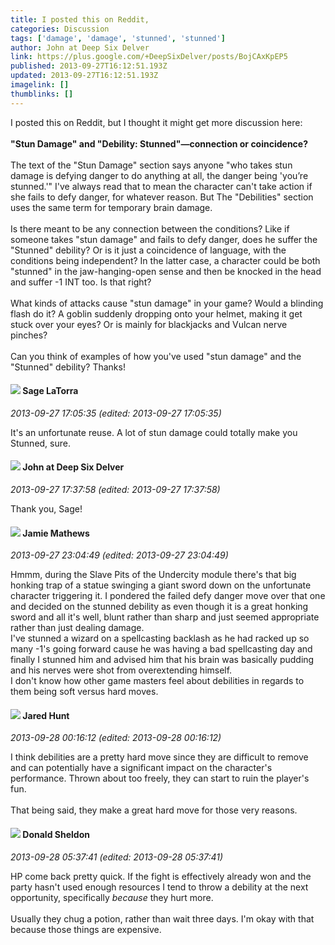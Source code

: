 ```yaml
---
title: I posted this on Reddit,
categories: Discussion
tags: ['damage', 'damage', 'stunned', 'stunned']
author: John at Deep Six Delver
link: https://plus.google.com/+DeepSixDelver/posts/BojCAxKpEP5
published: 2013-09-27T16:12:51.193Z
updated: 2013-09-27T16:12:51.193Z
imagelink: []
thumblinks: []
---
```


I posted this on Reddit, but I thought it might get more discussion here:<br /><br /><b>&quot;Stun Damage&quot; and &quot;Debility: Stunned&quot;—connection or coincidence?</b><br /><br />The text of the &quot;Stun Damage&quot; section says anyone &quot;who takes stun damage is defying danger to do anything at all, the danger being &#39;you’re stunned.&#39;&quot; I&#39;ve always read that to mean the character can&#39;t take action if she fails to defy danger, for whatever reason. But The &quot;Debilities&quot; section uses the same term for temporary brain damage.<br /><br />Is there meant to be any connection between the conditions? Like if someone takes &quot;stun damage&quot; and fails to defy danger, does he suffer the &quot;Stunned&quot; debility? Or is it just a coincidence of language, with the conditions being independent? In the latter case, a character could be both &quot;stunned&quot; in the jaw-hanging-open sense and then be knocked in the head and suffer -1 INT too. Is that right?<br /><br />What kinds of attacks cause &quot;stun damage&quot; in your game? Would a blinding flash do it? A goblin suddenly dropping onto your helmet, making it get stuck over your eyes? Or is mainly for blackjacks and Vulcan nerve pinches?<br /><br />Can you think of examples of how you&#39;ve used &quot;stun damage&quot; and the &quot;Stunned&quot; debility? Thanks!
<div id='comment z13qixopgyuhtbne022tgbjhbom3v12sk'>
  <h4><img src='{{site.baseurl}}//images/avatars/117415966179711277938_photo.jpg'> Sage LaTorra</h4>
      <p><cite>2013-09-27 17:05:35 (edited: 2013-09-27 17:05:35)</cite></p>
        <p>It&#39;s an unfortunate reuse. A lot of stun damage could totally make you Stunned, sure.</p>
</div>
        

<div id='comment z13qixopgyuhtbne022tgbjhbom3v12sk'>
  <h4><img src='{{site.baseurl}}//images/avatars/104675236432730777219_photo.jpg'> John at Deep Six Delver</h4>
      <p><cite>2013-09-27 17:37:58 (edited: 2013-09-27 17:37:58)</cite></p>
        <p>Thank you, Sage!</p>
</div>
        

<div id='comment z13qixopgyuhtbne022tgbjhbom3v12sk'>
  <h4><img src='{{site.baseurl}}//images/avatars/116266141003849782753_photo.jpg'> Jamie Mathews</h4>
      <p><cite>2013-09-27 23:04:49 (edited: 2013-09-27 23:04:49)</cite></p>
        <p>Hmmm, during the Slave Pits of the Undercity module there&#39;s that big honking trap of a statue swinging a giant sword down on the unfortunate character triggering it. I pondered the failed defy danger move over that one and decided on the stunned debility as even though it is a great honking sword and all it&#39;s well, blunt rather than sharp and just seemed appropriate rather than just dealing damage.<br />I&#39;ve stunned a wizard on a spellcasting backlash as he had racked up so many -1&#39;s going forward cause he was having a bad spellcasting day and finally I stunned him and advised him that his brain was basically pudding and his nerves were shot from overextending himself.<br />I don&#39;t know how other game masters feel about debilities in regards to them being soft versus hard moves.</p>
</div>
        

<div id='comment z13qixopgyuhtbne022tgbjhbom3v12sk'>
  <h4><img src='{{site.baseurl}}//images/avatars/114672456174673088574_photo.jpg'> Jared Hunt</h4>
      <p><cite>2013-09-28 00:16:12 (edited: 2013-09-28 00:16:12)</cite></p>
        <p>I think debilities are a pretty hard move since they are difficult to remove and can potentially have a significant impact on the character&#39;s performance. Thrown about too freely, they can start to ruin the player&#39;s fun.<br /><br />That being said, they make a great hard move for those very reasons.</p>
</div>
        

<div id='comment z13qixopgyuhtbne022tgbjhbom3v12sk'>
  <h4><img src='{{site.baseurl}}//images/avatars/107340087089552618190_photo.jpg'> Donald Sheldon</h4>
      <p><cite>2013-09-28 05:37:41 (edited: 2013-09-28 05:37:41)</cite></p>
        <p>HP come back pretty quick. If the fight is effectively already won and the party hasn&#39;t used enough resources I tend to throw a debility at the next opportunity, specifically <i>because</i> they hurt more.<br /><br />Usually they chug a potion, rather than wait three days. I&#39;m okay with that because those things are expensive.</p>
</div>
        